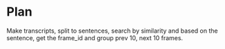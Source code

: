 # Plan

Make transcripts, split to sentences, search by similarity and based on the sentence, get the frame_id and group prev 10, next 10 frames.